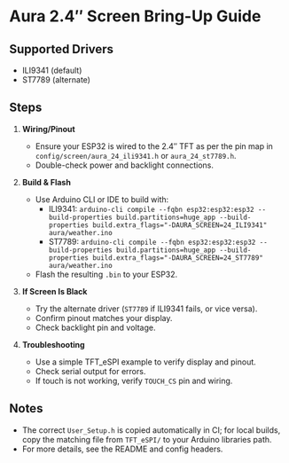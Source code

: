 # Aura 2.4″ Screen Bring-Up Guide

## Supported Drivers
- ILI9341 (default)
- ST7789 (alternate)

## Steps

1. **Wiring/Pinout**
   - Ensure your ESP32 is wired to the 2.4″ TFT as per the pin map in `config/screen/aura_24_ili9341.h` or `aura_24_st7789.h`.
   - Double-check power and backlight connections.

2. **Build & Flash**
   - Use Arduino CLI or IDE to build with:
     - ILI9341: `arduino-cli compile --fqbn esp32:esp32:esp32 --build-properties build.partitions=huge_app --build-properties build.extra_flags="-DAURA_SCREEN=24_ILI9341" aura/weather.ino`
     - ST7789:  `arduino-cli compile --fqbn esp32:esp32:esp32 --build-properties build.partitions=huge_app --build-properties build.extra_flags="-DAURA_SCREEN=24_ST7789" aura/weather.ino`
   - Flash the resulting `.bin` to your ESP32.

3. **If Screen Is Black**
   - Try the alternate driver (`ST7789` if ILI9341 fails, or vice versa).
   - Confirm pinout matches your display.
   - Check backlight pin and voltage.

4. **Troubleshooting**
   - Use a simple TFT_eSPI example to verify display and pinout.
   - Check serial output for errors.
   - If touch is not working, verify `TOUCH_CS` pin and wiring.

## Notes
- The correct `User_Setup.h` is copied automatically in CI; for local builds, copy the matching file from `TFT_eSPI/` to your Arduino libraries path.
- For more details, see the README and config headers.
